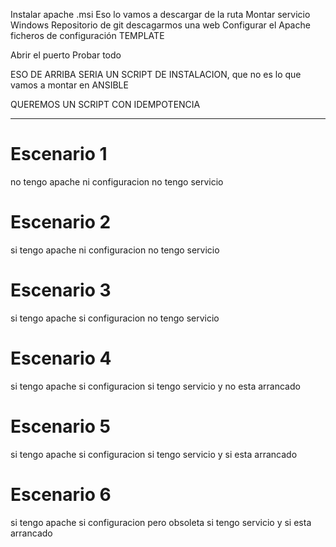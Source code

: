 Instalar apache .msi
    Eso lo vamos a descargar de la ruta
Montar servicio Windows 
Repositorio de git descagarmos una web
Configurar el Apache ficheros de configuración TEMPLATE

Abrir el puerto 
Probar todo 

ESO DE ARRIBA SERIA UN SCRIPT DE INSTALACION, 
    que no es lo que vamos a montar en ANSIBLE

QUEREMOS UN SCRIPT CON IDEMPOTENCIA 


---
# Escenario 1

no tengo apache
ni configuracion
no tengo servicio

# Escenario 2

si tengo apache
ni configuracion
no tengo servicio

# Escenario 3

si tengo apache
si configuracion
no tengo servicio

# Escenario 4

si tengo apache
si configuracion
si tengo servicio y no esta arrancado

# Escenario 5

si tengo apache
si configuracion
si tengo servicio y si esta arrancado

# Escenario 6

si tengo apache
si configuracion pero obsoleta
si tengo servicio y si esta arrancado


